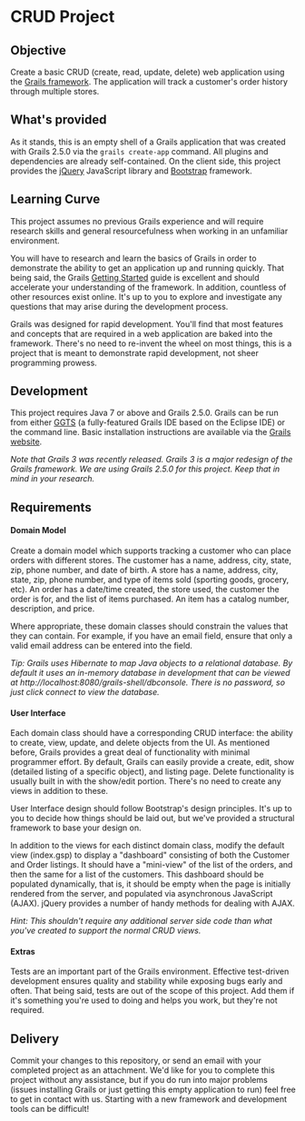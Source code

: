 # CRUD Project

## Objective
Create a basic CRUD (create, read, update, delete) web application using the [Grails framework](http://grails.org/). The application will track a customer's order history through multiple stores.

## What's provided
As it stands, this is an empty shell of a Grails application that was created with Grails 2.5.0 via the `grails create-app` command. All plugins and dependencies are already self-contained. On the client side, this project provides the [jQuery](https://jquery.com/) JavaScript library and [Bootstrap](http://getbootstrap.com/2.3.2/) framework.

## Learning Curve
This project assumes no previous Grails experience and will require research skills and general resourcefulness when working in an unfamiliar environment.

You will have to research and learn the basics of Grails in order to demonstrate the ability to get an application up and running quickly. That being said, the Grails [Getting Started](https://grails.github.io/grails-doc/2.5.0/guide/gettingStarted.html) guide is excellent and should accelerate your understanding of the framework. In addition, countless of other resources exist online. It's up to you to explore and investigate any questions that may arise during the development process.

Grails was designed for rapid development. You'll find that most features and concepts that are required in a web application are baked into the framework. There's no need to re-invent the wheel on most things, this is a project that is meant to demonstrate rapid development, not sheer programming prowess.

## Development
This project requires Java 7 or above and Grails 2.5.0. Grails can be run from either [GGTS](https://spring.io/tools/ggts) (a fully-featured Grails IDE based on the Eclipse IDE) or the command line. Basic installation instructions are available via the [Grails website](https://grails.org/download.html).

*Note that Grails 3 was recently released. Grails 3 is a major redesign of the Grails framework. We are using Grails 2.5.0 for this project. Keep that in mind in your research.*

## Requirements

#### Domain Model
Create a domain model which supports tracking a customer who can place orders with different stores. The customer has a name, address, city, state, zip, phone number, and date of birth. A store has a name, address, city, state, zip, phone number, and type of items sold (sporting goods, grocery, etc). An order has a date/time created, the store used, the customer the order is for, and the list of items purchased. An item has a catalog number, description, and price.

Where appropriate, these domain classes should constrain the values that they can contain. For example, if you have an email field, ensure that only a valid email address can be entered into the field.

*Tip: Grails uses Hibernate to map Java objects to a relational database. By default it uses an in-memory database in development that can be viewed at http://localhost:8080/grails-shell/dbconsole. There is no password, so just click connect to view the database.*

#### User Interface
Each domain class should have a corresponding CRUD interface: the ability to create, view, update, and delete objects from the UI. As mentioned before, Grails provides a great deal of functionality with minimal programmer effort. By default, Grails can easily provide a create, edit, show (detailed listing of a specific object), and listing page. Delete functionality is usually built in with the show/edit portion. There's no need to create any views in addition to these.

User Interface design should follow Bootstrap's design principles. It's up to you to decide how things should be laid out, but we've provided a structural framework to base your design on.

In addition to the views for each distinct domain class, modify the default view (index.gsp) to display a "dashboard" consisting of both the Customer and Order listings. It should have a "mini-view" of the list of the orders, and then the same for a list of the customers. This dashboard should be populated dynamically, that is, it should be empty when the page is initially rendered from the server, and populated via asynchronous JavaScript (AJAX). jQuery provides a number of handy methods for dealing with AJAX.

*Hint: This shouldn't require any additional server side code than what you've created to support the normal CRUD views.*

#### Extras
Tests are an important part of the Grails environment. Effective test-driven development ensures quality and stability while exposing bugs early and often. That being said, tests are out of the scope of this project. Add them if it's something you're used to doing and helps you work, but they're not required.

## Delivery
Commit your changes to this repository, or send an email with your completed project as an attachment. We'd like for you to complete this project without any assistance, but if you do run into major problems (issues installing Grails or just getting this empty application to run) feel free to get in contact with us. Starting with a new framework and development tools can be difficult!